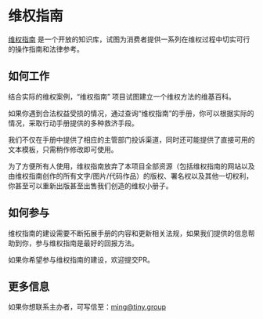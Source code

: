 # 维权指南

[维权指南](https://www.wqzn.org) 是一个开放的知识库，试图为消费者提供一系列在维权过程中切实可行的操作指南和法律参考。

## 如何工作

结合实际的维权案例，“维权指南” 项目试图建立一个维权方法的维基百科。

如果你遇到合法权益受损的情况，通过查询“维权指南”的手册，你可以根据实际的情况，采取行动手册提供的多种救济手段。

我们不仅在手册中提供了相应的主管部门投诉渠道，同时还可能提供了直接可用的文本模板，只需稍作修改即可使用。

为了方便所有人使用，维权指南放弃了本项目全部资源（包括维权指南的网站以及由维权指南创作的所有文字/图片/代码作品）的版权、署名权以及其他一切权利，你甚至可以重新出版甚至出售我们创造的维权小册子。

## 如何参与

维权指南的建设需要不断拓展手册的内容和更新相关法规，如果我们提供的信息帮助到你，参与维权指南是最好的回报方法。

如果你希望参与维权指南的建设，欢迎提交PR。

## 更多信息

如果你想联系主办者，可写信至：<ming@tiny.group>
